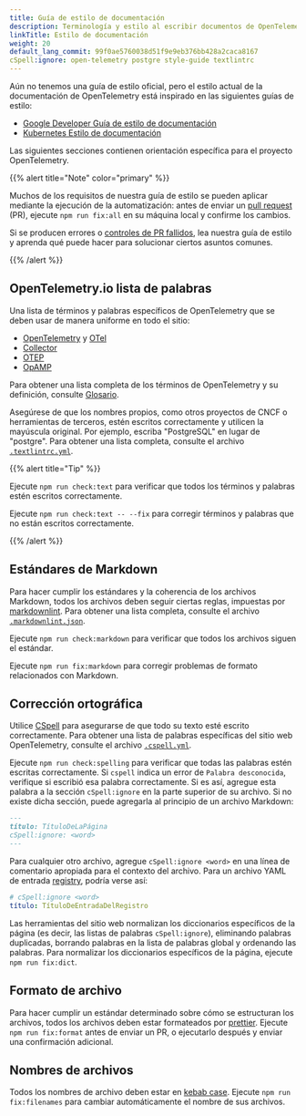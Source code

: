 ```yaml
---
title: Guía de estilo de documentación
description: Terminología y estilo al escribir documentos de OpenTelemetry.
linkTitle: Estilo de documentación
weight: 20
default_lang_commit: 99f0ae5760038d51f9e9eb376bb428a2caca8167
cSpell:ignore: open-telemetry postgre style-guide textlintrc
---
```


Aún no tenemos una guía de estilo oficial, pero el estilo actual de la
documentación de OpenTelemetry está inspirado en las siguientes guías de estilo:

- [Google Developer Guía de estilo de documentación](https://developers.google.com/style)
- [Kubernetes Estilo de documentación](https://kubernetes.io/docs/contribute/style/style-guide/)

Las siguientes secciones contienen orientación específica para el proyecto
OpenTelemetry.

{{% alert title="Note" color="primary" %}}

Muchos de los requisitos de nuestra guía de estilo se pueden aplicar mediante la
ejecución de la automatización: antes de enviar un
[pull request](https://docs.github.com/en/get-started/learning-about-github/github-glossary#pull-request)
(PR), ejecute `npm run fix:all` en su máquina local y confirme los cambios.

Si se producen errores o [controles de PR fallidos](../pr-checks), lea nuestra
guía de estilo y aprenda qué puede hacer para solucionar ciertos asuntos
comunes.

{{% /alert %}}

## OpenTelemetry.io lista de palabras

Una lista de términos y palabras específicos de OpenTelemetry que se deben usar
de manera uniforme en todo el sitio:

- [OpenTelemetry](/docs/concepts/glossary/#opentelemetry) y
  [OTel](/docs/concepts/glossary/#otel)
- [Collector](/docs/concepts/glossary/#collector)
- [OTEP](/docs/concepts/glossary/#otep)
- [OpAMP](/docs/concepts/glossary/#opamp)

Para obtener una lista completa de los términos de OpenTelemetry y su
definición, consulte [Glosario](/docs/concepts/glossary/).

Asegúrese de que los nombres propios, como otros proyectos de CNCF o
herramientas de terceros, estén escritos correctamente y utilicen la mayúscula
original. Por ejemplo, escriba "PostgreSQL" en lugar de "postgre". Para obtener
una lista completa, consulte el archivo
[`.textlintrc.yml`](https://github.com/open-telemetry/opentelemetry.io/blob/main/.textlintrc.yml).

{{% alert title="Tip" %}}

Ejecute `npm run check:text` para verificar que todos los términos y palabras
estén escritos correctamente.

Ejecute `npm run check:text -- --fix` para corregir términos y palabras que no
están escritos correctamente.

{{% /alert %}}

## Estándares de Markdown

Para hacer cumplir los estándares y la coherencia de los archivos Markdown,
todos los archivos deben seguir ciertas reglas, impuestas por
[markdownlint](https://github.com/DavidAnson/markdownlint). Para obtener una
lista completa, consulte el archivo
[`.markdownlint.json`](https://github.com/open-telemetry/opentelemetry.io/blob/main/.markdownlint.json).

Ejecute `npm run check:markdown` para verificar que todos los archivos siguen el
estándar.

Ejecute `npm run fix:markdown` para corregir problemas de formato relacionados
con Markdown.

## Corrección ortográfica

Utilice [CSpell](https://github.com/streetsidesoftware/cspell) para asegurarse
de que todo su texto esté escrito correctamente. Para obtener una lista de
palabras específicas del sitio web OpenTelemetry, consulte el archivo
[`.cspell.yml`](https://github.com/open-telemetry/opentelemetry.io/blob/main/.cspell.yml).

Ejecute `npm run check:spelling` para verificar que todas las palabras estén
escritas correctamente. Si `cspell` indica un error de `Palabra desconocida`,
verifique si escribió esa palabra correctamente. Si es así, agregue esta palabra
a la sección `cSpell:ignore` en la parte superior de su archivo. Si no existe
dicha sección, puede agregarla al principio de un archivo Markdown:

```markdown
---
título: TítuloDeLaPágina
cSpell:ignore: <word>
---
```

Para cualquier otro archivo, agregue `cSpell:ignore <word>` en una línea de
comentario apropiada para el contexto del archivo. Para un archivo YAML de
entrada [registry](/ecosystem/registry/), podría verse así:

```yaml
# cSpell:ignore <word>
título: TítuloDeEntradaDelRegistro
```

Las herramientas del sitio web normalizan los diccionarios específicos de la
página (es decir, las listas de palabras `cSpell:ignore`), eliminando palabras
duplicadas, borrando palabras en la lista de palabras global y ordenando las
palabras. Para normalizar los diccionarios específicos de la página, ejecute
`npm run fix:dict`.

## Formato de archivo

Para hacer cumplir un estándar determinado sobre cómo se estructuran los
archivos, todos los archivos deben estar formateados por
[prettier](https://prettier.io). Ejecute `npm run fix:format` antes de enviar un
PR, o ejecutarlo después y enviar una confirmación adicional.

## Nombres de archivos

Todos los nombres de archivo deben estar en
[kebab case](https://en.wikipedia.org/wiki/Letter_case#Kebab_case). Ejecute
`npm run fix:filenames` para cambiar automáticamente el nombre de sus archivos.
